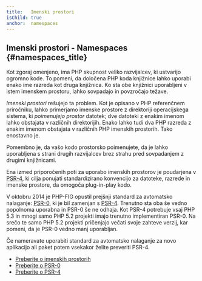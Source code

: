 ```yaml
---
title:   Imenski prostori
isChild: true
anchor:  namespaces
---
```


## Imenski prostori - Namespaces {#namespaces_title}

Kot zgoraj omenjeno, ima PHP skupnost veliko razvijalcev, ki ustvarijo ogromno kode. To pomeni, da
določena PHP koda knjižnice lahko uporabi enako ime razreda kot druga knjižnica. Ko sta obe knjižnici uporabljeni
v istem imenskem prostoru, lahko sovpadajo in povzročajo težave.

_Imenski prostori_ rešujejo ta problem. Kot je opisano v PHP referenčnem priročniku, lahko primerjamo imenske prostore
z direktoriji operacijskega sistema, ki _poimenujejo prostor_ datotek; dve datoteki z enakim imenom lahko obstajata v
različnih direktorijih. Enako lahko tudi dva PHP razreda z enakim imenom obstajata v različnih PHP
imenskih prostorih. Tako enostavno je.

Pomembno je, da vašo kodo prostorsko poimenujete, da je lahko uporabljena s strani drugih razvijalcev brez strahu
pred sovpadanjem z drugimi knjižnicami.

Ena izmed priporočenih poti za uporabo imenskih prostorov je poudarjena v [PSR-4][psr4], ki cilja ponujati standardizirano konvencijo za datoteke,
razrede in imenske prostore, da omogoča plug-in-play kodo.

V oktobru 2014 je PHP-FIG opustil prejšnji standard za avtomatsko nalaganje: [PSR-0][psr0], ki je bil zamenjan s
[PSR-4][psr4]. Trenutno sta oba še vedno popolnoma uporabna in PSR-0 še ne odhaja. Kot PSR-4 potrebuje vsaj PHP 5.3 in mnogi samo PHP 5.2
projekti imajo trenutno implementiran PSR-0. Na srečo te samo PHP 5.2 projekti pričenjajo večati svoje
zahteve verzij, kar pomeni, da je PSR-0 vedno manj uporabljan.

Če nameravate uporabiti standard za avtomatsko nalaganje za novo aplikacijo ali
paket potem vsekakor želite preveriti PSR-4.

* [Preberite o imenskih prostorih][namespaces]
* [Preberite o PSR-0][psr0]
* [Preberite o PSR-4][psr4]


[namespaces]: http://php.net/language.namespaces
[psr0]: http://www.php-fig.org/psr/psr-0/
[psr4]: http://www.php-fig.org/psr/psr-4/
